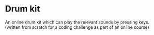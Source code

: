 # Drum kit
An online drum kit which can play the relevant sounds by pressing keys.
(written from scratch for a coding challenge as part of an online course)
